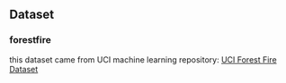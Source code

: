 ## Dataset

### forestfire
this dataset came from UCI machine learning repository:
[UCI Forest Fire Dataset](https://archive.ics.uci.edu/ml/datasets/Forest+Fires)

